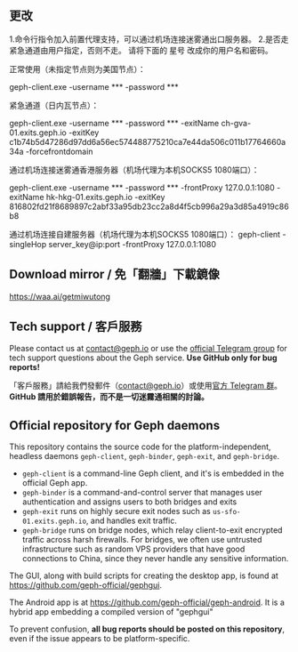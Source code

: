 ## 更改

1.命令行指令加入前置代理支持，可以通过机场连接迷雾通出口服务器。
2.是否走紧急通道由用户指定，否则不走。
请将下面的 星号 改成你的用户名和密码。

正常使用（未指定节点则为美国节点）：

geph-client.exe -username *** -password ***



紧急通道（日内瓦节点）：

geph-client.exe -username *** -password *** -exitName ch-gva-01.exits.geph.io -exitKey c1b74b5d47286d97dd6a56ec574488775210ca7e44da506c011b17764660a34a -forcefrontdomain

通过机场连接迷雾通香港服务器（机场代理为本机SOCKS5 1080端口）：

geph-client.exe -username *** -password *** -frontProxy 127.0.0.1:1080 -exitName hk-hkg-01.exits.geph.io -exitKey 816802fd21f8689897c2abf33a95db23cc2a8d4f5cb996a29a3d85a4919c86b8

通过机场连接自建服务器（机场代理为本机SOCKS5 1080端口）：
geph-client -singleHop server_key@ip:port -frontProxy 127.0.0.1:1080



## Download mirror / 免「翻牆」下載鏡像

https://waa.ai/getmiwutong

## Tech support / 客戶服務

Please contact us at contact@geph.io or use the [official Telegram group](https://t.me/joinchat/Pc6C1hMBREf-8_TZM5z6_g) for tech support questions about the Geph service. **Use GitHub only for bug reports!**

「客戶服務」請給我們發郵件（contact@geph.io）或使用[官方 Telegram 群](https://t.me/joinchat/Pc6C1hMBREf-8_TZM5z6_g)。 **GitHub 請用於錯誤報告，而不是一切迷霧通相關的討論。**

## Official repository for Geph daemons

This repository contains the source code for the platform-independent, headless daemons `geph-client`, `geph-binder`, `geph-exit`, and `geph-bridge`.

- `geph-client` is a command-line Geph client, and it's is embedded in the official Geph app.
- `geph-binder` is a command-and-control server that manages user authentication and assigns users to both bridges and exits
- `geph-exit` runs on highly secure exit nodes such as `us-sfo-01.exits.geph.io`, and handles exit traffic.
- `geph-bridge` runs on bridge nodes, which relay client-to-exit encrypted traffic across harsh firewalls. For bridges, we often use untrusted infrastructure such as random VPS providers that have good connections to China, since they never handle any sensitive information.

The GUI, along with build scripts for creating the desktop app, is found at https://github.com/geph-official/gephgui.

The Android app is at https://github.com/geph-official/geph-android. It is a hybrid app embedding a compiled version of "gephgui"

To prevent confusion, **all bug reports should be posted on this repository**, even if the issue appears to be platform-specific.
